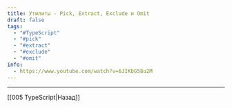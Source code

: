 ```yaml
---
title: Утилиты - Pick, Extract, Exclude и Omit
draft: false
tags:
  - "#TypeScript"
  - "#pick"
  - "#extract"
  - "#exclude"
  - "#omit"
info:
  - https://www.youtube.com/watch?v=6JIKbG58u2M
---
```


_____

[[005 TypeScript|Назад]]